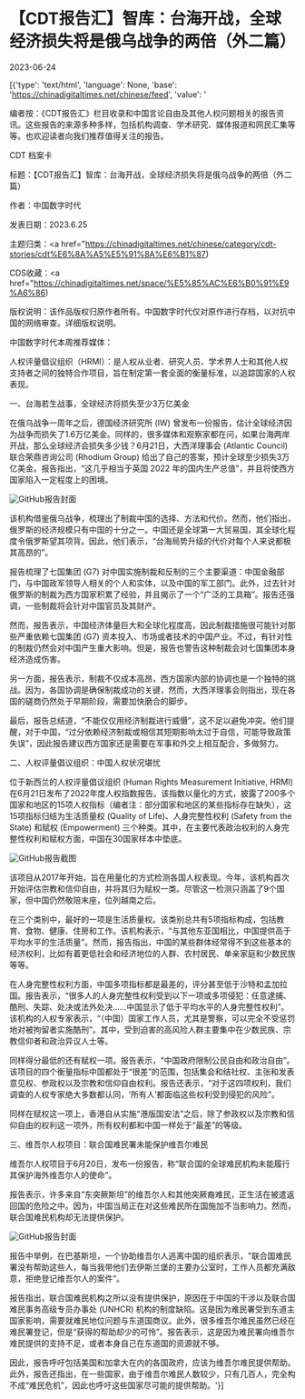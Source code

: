 # 【CDT报告汇】智库：台海开战，全球经济损失将是俄乌战争的两倍（外二篇）

2023-06-24

[{'type': 'text/html', 'language': None, 'base': 'https://chinadigitaltimes.net/chinese/feed', 'value': '













编者按：《CDT报告汇》栏目收录和中国言论自由及其他人权问题相关的报告资讯。这些报告的来源多种多样，包括机构调查、学术研究、媒体报道和网民汇集等等。也欢迎读者向我们推荐值得关注的报告。





CDT 档案卡

标题：【CDT报告汇】智库：台海开战，全球经济损失将是俄乌战争的两倍（外二篇）

作者：中国数字时代

发表日期：2023.6.25

主题归类：<a href="https://chinadigitaltimes.net/chinese/category/cdt-stories/cdt%E6%8A%A5%E5%91%8A%E6%B1%87)

CDS收藏：<a href="https://chinadigitaltimes.net/space/%E5%85%AC%E6%B0%91%E9%A6%86)

版权说明：该作品版权归原作者所有。中国数字时代仅对原作进行存档，以对抗中国的网络审查。详细版权说明。





中国数字时代本周推荐媒体：

人权评量倡议组织（HRMI）：是人权从业者、研究人员、学术界人士和其他人权支持者之间的独特合作项目，旨在制定第一套全面的衡量标准，以追踪国家的人权表现。

一、台海若生战事，全球经济将损失至少3万亿美金

在俄乌战争一周年之后，德国经济研究所 (IW) 曾发布一份报告，估计全球经济因为战争而损失了1.6万亿美金。同样的，很多媒体和观察家都在问，如果台海两岸开战，那么全球经济会损失多少钱？6月21日，大西洋理事会 (Atlantic Council) 联合荣鼎咨询公司 (Rhodium Group) 给出了自己的答案，预计全球至少损失3万亿美金。报告指出，“这几乎相当于英国 2022 年的国内生产总值”，并且将使西方国家陷入一定程度上的困境。

![GitHub](https://chinadigitaltimes.net/chinese/files/2023/06/Sanctioning-China-in-a-Taiwan-Crisis-Scenarios-and-Risks-final.jpg)报告封面

该机构借鉴俄乌战争，梳理出了制裁中国的选择、方法和代价。然而，他们指出，俄罗斯的经济规模只有中国的十分之一。中国还是全球第一大贸易国，其全球化程度令俄罗斯望其项背。因此，他们表示，“台海局势升级的代价对每个人来说都极其高昂的”。

报告梳理了七国集团 (G7) 对中国实施制裁和反制的三个主要渠道：中国金融部门，与中国政军领导人相关的个人和实体，以及中国的军工部门。此外，过去针对俄罗斯的制裁为西方国家积累了经验，并且揭示了一个“广泛的工具箱”。报告还强调，一些制裁将会针对中国官员及其财产。

然而，报告表示，中国经济体量巨大和全球化程度高，因此制裁措施很可能针对那些严重依赖七国集团 (G7) 资本投入、市场或者技术的中国产业。不过，有针对性的制裁仍然会对中国产生重大影响。但是，报告也警告这种制裁会对七国集团本身经济造成伤害。

另一方面，报告表示，制裁不仅成本高昂，西方国家内部的协调也是一个独特的挑战。因为，各国协调是确保制裁成功的关键，然而，大西洋理事会则指出，现在各国的磋商仍然处于早期阶段，需要加快磨合的脚步。

最后，报告总结道，“不能仅仅用经济制裁进行威慑”，这不足以避免冲突。他们提醒，对于中国，“过分依赖经济制裁或相信其短期影响太过于自信，可能导致政策失误”，因此报告建议西方国家还是需要在军事和外交上相互配合，多做努力。

二、人权评量倡议组织：中国人权状况堪忧

位于新西兰的人权评量倡议组织 (Human Rights Measurement Initiative, HRMI) 在6月21日发布了2022年度人权指数报告。该指数以量化的方式，披露了200多个国家和地区的15项人权指标（编者注：部分国家和地区的某些指标存在缺失），这15项指标归结为生活质量权 (Quality of Life)、人身完整性权利 (Safety from the State) 和赋权 (Empowerment) 三个种类。其中，在主要代表政治权利的人身完整性权利和赋权方面，中国在30国家样本中垫底。

![GitHub](https://chinadigitaltimes.net/chinese/files/2023/06/赋权Human-Rights-Measurement-Initiative-rightstracker.org_.png)报告截图

该项目从2017年开始，旨在用量化的方式检测各国人权表现。今年，该机构首次开始评估宗教和信仰自由，并将其归为赋权一类。尽管这一检测只涵盖了9个国家，但中国仍然敬陪末座，位列越南之后。

在三个类别中，最好的一项是生活质量权。该类别总共有5项指标构成，包括教育、食物、健康、住房和工作。该机构表示，“与其他东亚国相比，中国提供高于平均水平的⽣活质量”。然而，报告指出，中国的某些群体经常得不到这些基本的经济权利，比如有着更低社会和经济地位的人群、农村居民、单亲家庭和少数民族等等。

在人身完整性权利方面，中国多项指标都是最差的，评分甚至低于沙特和孟加拉国。报告表示，“很多人的人身完整性权利受到以下一项或多项侵犯：任意逮捕、酷刑、失踪、处决或法外处决……中国显示了低于平均水平的⼈⾝完整性权利”。该机构的人权专家表示，“（中国）国家工作人员，尤其是警察，可以完全不受惩罚地对被拘留者实施酷刑”。其中，受到迫害的高风险人群主要集中在少数民族、宗教信仰者和政治异议人士等。

同样得分最低的还有赋权一项。报告表示，“中国政府限制公民自由和政治自由”。该项目的四个衡量指标中国都处于“很差”的范围，包括集会和结社权、主张和发表意见权、参政权以及宗教和信仰自由权利。报告还表示，“对于这四项权利，我们调查的人权专家绝大多数都认同，‘所有人’都面临这些权利受到侵犯的风险”。

同样在赋权这一项上，香港自从实施“港版国安法”之后，除了参政权以及宗教和信仰自由的权利这一项外，所有权利都和中国一样处于“最差”的等级。

三、维吾尔人权项目：联合国难民署未能保护维吾尔难民

维吾尔人权项目于6月20日，发布一份报告，称“联合国的全球难民机构未能履行其保护海外维吾尔人的使命”。

报告表示，许多来自“东突厥斯坦”的维吾尔人和其他突厥裔难民，正生活在被遣返回国的危险之中。因为，中国当局正在对这些难民所在国施加不当影响力。然而，联合国难民机构却无法提供保护。

![GitHub](https://chinadigitaltimes.net/chinese/files/2023/06/UHRP_I-Escaped-But-Not-to-Freedom_06-20-23-1.jpg)报告封面

报告中举例，在巴基斯坦，一个协助维吾尔人逃离中国的组织表示，&quot;联合国难民署没有帮助这些人，每当我带他们去伊斯兰堡的主要办公室时，工作人员都充满敌意，拒绝登记维吾尔人的案件”。

报告指出，联合国难民机构之所以没有提供保护，原因在于中国的干涉以及联合国难民事务高级专员办事处 (UNHCR) 机构的制度缺陷。这是因为难民署受到东道主国家影响，需要就难民地位问题与东道国商议。此外，很多维吾尔难民虽然已经在难民署登记，但是“获得的帮助却少的可怜”。报告表示，这是因为难民署向维吾尔难民提供的支持不足，或者本身自己在东道国的资源就不够。

因此，报告呼吁包括美国和加拿大在内的各国政府，应该为维吾尔难民提供帮助。 此外，报告还指出，在一些国家，由于维吾尔难民人数较少，只有几百人，完全构不成“难民危机”，因此也呼吁这些国家尽可能的提供帮助。'}]